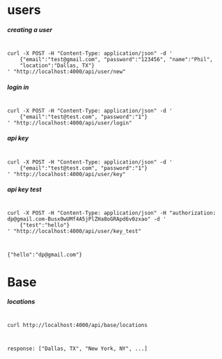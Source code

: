 # users
##### creating a user
#
    curl -X POST -H "Content-Type: application/json" -d '
        {"email":"test@gmail.com", "password":"123456", "name":"Phil", 
        "location":"Dallas, TX"}
    ' "http://localhost:4000/api/user/new"

##### login in
#
    curl -X POST -H "Content-Type: application/json" -d '
        {"email":"test@test.com", "password":"1"}
    ' "http://localhost:4000/api/user/login"

##### api key
#
    curl -X POST -H "Content-Type: application/json" -d '
        {"email":"test@test.com", "password":"1"}
    ' "http://localhost:4000/api/user/key"


##### api key test
#
    curl -X POST -H "Content-Type: application/json" -H "authorization: dp@gmail.com-Busx0wUMf4A5jPlZHa8oGRApd6v0zxao" -d '
        {"test":"hello"}
    ' "http://localhost:4000/api/user/key_test"

#
    {"hello":"dp@gmail.com"}

#

# Base
##### locations
# 
    curl http://localhost:4000/api/base/locations

#
    response: ["Dallas, TX", "New York, NY", ...]
#


